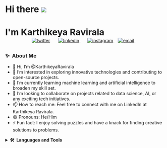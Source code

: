 # Hi there <img src="https://media.giphy.com/media/hvRJCLFzcasrR4ia7z/giphy.gif" width="5%"></a>
# I'm Karthikeya Ravirala

<p align="center" style="margin: -20px 0 30px">
   <a href="https://twitter.com/Karthi7Ravirala" target="_blank" style='margin-right:10px'>
    <img align="center" src="https://raw.githubusercontent.com/rahuldkjain/github-profile-readme-generator/master/src/images/icons/Social/twitter.svg" alt="twitter" height="30" width="40" /></a>
  </a>
  &nbsp;&nbsp;
  <a href="https://www.linkedin.com/in/karthikeya-ravirala-04332a264/" target="_blank" style='margin-right:10px'>
   <img align="center" src="https://raw.githubusercontent.com/rahuldkjain/github-profile-readme-generator/master/src/images/icons/Social/linked-in-alt.svg" alt="linkedin" height="30" width="40" />
  </a>
  &nbsp;&nbsp;
  <a href="[https://instagram.com/](https://www.instagram.com/karthikeya_ravirala/)" target="blank"><img align="center" src="https://raw.githubusercontent.com/rahuldkjain/github-profile-readme-generator/master/src/images/icons/Social/instagram.svg" alt="instagram" height="30" width="40" />
  </a>
  &nbsp;&nbsp;
  <a href="karthikeyaravirala@gmail.com" target="_blank">
    <img align="center" src="https://cdn.jsdelivr.net/npm/simple-icons@3.0.1/icons/protonmail.svg" alt="email" height="22px" width="22px" />
  </a>
  &nbsp;&nbsp;
</p>

### ✨&nbsp; About Me
- 👋 Hi, I’m @KarthikeyaRavirala
- 👀 I’m interested in exploring innovative technologies and contributing to open-source projects.
- 🌱 I’m currently learning machine learning and artificial intelligence to broaden my skill set.
- 💞️ I’m looking to collaborate on projects related to data science, AI, or any exciting tech initiatives.
- 📫 How to reach me: Feel free to connect with me on LinkedIn at Karthikeya Ravirala.
- 😄 Pronouns: He/Him
- ⚡ Fun fact: I enjoy solving puzzles and have a knack for finding creative solutions to problems.


<details>
  <summary><b>🛠️&nbsp;&nbsp;Languages&nbsp;and&nbsp;Tools</b></summary>
  <br/>
  <p align="left">  <a href="https://aws.amazon.com" target="_blank"> <img src="https://raw.githubusercontent.com/devicons/devicon/master/icons/amazonwebservices/amazonwebservices-original-wordmark.svg" alt="aws" width="40" height="40"/> </a> <a href="https://www.cprogramming.com/" target="_blank"> <img src="https://raw.githubusercontent.com/devicons/devicon/master/icons/c/c-original.svg" alt="c" width="40" height="40"/> </a> <a href="https://www.w3schools.com/cpp/" target="_blank"> <img src="https://raw.githubusercontent.com/devicons/devicon/master/icons/cplusplus/cplusplus-original.svg" alt="cplusplus" width="40" height="40"/> </a>  <a href="https://www.w3schools.com/css/" target="_blank"> <img src="https://raw.githubusercontent.com/devicons/devicon/master/icons/css3/css3-original-wordmark.svg" alt="css3" width="40" height="40"/> </a> <a href="https://www.w3.org/html/" target="_blank"> <img src="https://raw.githubusercontent.com/devicons/devicon/master/icons/html5/html5-original-wordmark.svg" alt="html5" width="40" height="40"/> </a> <a href="https://developer.mozilla.org/en-US/docs/Web/JavaScript" target="_blank"> <img src="https://raw.githubusercontent.com/devicons/devicon/master/icons/javascript/javascript-original.svg" alt="javascript" width="40" height="40"/> </a> <a href="https://www.mysql.com/" target="_blank"> <img src="https://raw.githubusercontent.com/devicons/devicon/master/icons/mysql/mysql-original-wordmark.svg" alt="mysql" width="40" height="40"/> </a> <a href="https://www.python.org" target="_blank"> <img src="https://raw.githubusercontent.com/devicons/devicon/master/icons/python/python-original.svg" alt="python" width="40" height="40"/> </a> </p>

</details>
